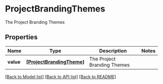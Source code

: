# ProjectBrandingThemes

The Project Branding Themes

## Properties
Name | Type | Description | Notes
------------ | ------------- | ------------- | -------------
**value** | [**[ProjectBrandingTheme]**](ProjectBrandingTheme.md) | The Project Branding Themes | 

[[Back to Model list]](../README.md#documentation-for-models) [[Back to API list]](../README.md#documentation-for-api-endpoints) [[Back to README]](../README.md)



